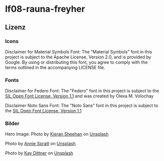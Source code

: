 # lf08-rauna-freyher

## Lizenz

### Icons
Disclaimer for Material Symbols Font: The "Material Symbols" font in this project is subject to the Apache License, Version 2.0, and is provided by Google. By using or distributing this font, you agree to comply with the terms outlined in the accompanying LICENSE file.

### Fonts
Disclaimer for Federo Font: The "Federo" font in this project is subject to the [SIL Open Font License, Version 1.1]( https://openfontlicense.org) and was created by Olexa M. Volochay

Disclaimer Noto Sans Font: The "Noto Sans" font in this project is subject to the [SIL Open Font License, Version 1.1]( https://openfontlicense.org)

### Bilder 

Hero Image: Photo by <a href="https://unsplash.com/@ksheehan77?utm_content=creditCopyText&utm_medium=referral&utm_source=unsplash">Kieran Sheehan</a> on <a href="https://unsplash.com/photos/green-leafed-trees-during-daytime-qu2nE8R48Kw?utm_content=creditCopyText&utm_medium=referral&utm_source=unsplash">Unsplash</a>


Photo by <a href="https://unsplash.com/@anniespratt?utm_content=creditCopyText&utm_medium=referral&utm_source=unsplash">Annie Spratt</a> on <a href="https://unsplash.com/photos/bee-person-planting-8_WZU5xKFKk?utm_content=creditCopyText&utm_medium=referral&utm_source=unsplash">Unsplash</a>
  
  
Photo by <a href="https://unsplash.com/@kays_kayos?utm_content=creditCopyText&utm_medium=referral&utm_source=unsplash">Kay Dittner</a> on <a href="https://unsplash.com/photos/green-trees-under-white-sky-during-daytime-L5XQV2zVVCo?utm_content=creditCopyText&utm_medium=referral&utm_source=unsplash">Unsplash</a>
